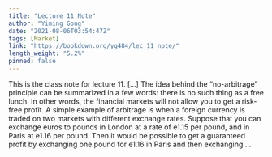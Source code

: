 ```yaml
---
title: "Lecture 11 Note"
author: "Yiming Gong"
date: "2021-08-06T03:54:47Z"
tags: [Market]
link: "https://bookdown.org/yg484/lec_11_note/"
length_weight: "5.2%"
pinned: false
---
```


This is the class note for lecture 11. [...] The idea behind the “no-arbitrage” principle can be summarized in a few words: there is no such thing as a free lunch. In other words, the financial markets will not allow you to get a risk-free profit. A simple example of arbitrage is when a foreign currency is traded on two markets with different exchange rates. Suppose that you can exchange euros to pounds in London at a rate of e1.15 per pound, and in Paris at e1.16 per pound. Then it would be possible to get a guaranteed profit by exchanging one pound for e1.16 in
Paris and then exchanging ...
